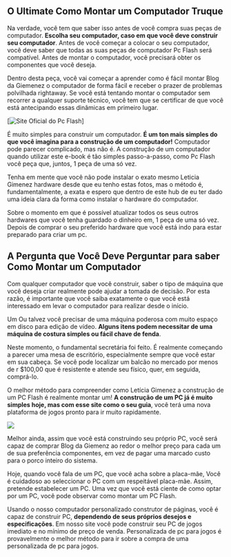 ## O Ultimate Como Montar um Computador Truque

Na verdade, você tem que saber isso antes de você compra suas peças de computador. **Escolha seu computador, caso em que você deve construir seu computador**. Antes de você começar a colocar o seu computador, você deve saber que todas as suas peças de computador Pc Flash será compatível. Antes de montar o computador, você precisará obter os componentes que você deseja.

Dentro desta peça, você vai começar a aprender como é fácil montar Blog da Giemenez o computador de forma fácil e receber o prazer de problemas polvilhada rightaway. Se você está tentando montar o computador sem recorrer a qualquer suporte técnico, você tem que se certificar de que você está antecipando essas dinâmicas em primeiro lugar.

[![Site Oficial do Pc Flash ](https://pcflashoficial.com/featured.png)]

É muito simples para construir um computador. **É um ton mais simples do que você imagina para a construção de um computador!** Computador pode parecer complicado, mas não é. A construção de um computador quando utilizar este e-book é tão simples passo-a-passo, como Pc Flash você peça que, juntos, 1 peça de uma só vez.

Tenha em mente que você não pode instalar o exato mesmo Leticia Gimenez hardware desde que eu tenho estas fotos, mas o método é, fundamentalmente, a exata e espero que dentro de este hub de eu ter dado uma ideia clara da forma como instalar o hardware do computador.

Sobre o momento em que é possível atualizar todos os seus outros hardwares que você tenha guardado o dinheiro em, 1 peça de uma só vez. Depois de comprar o seu preferido hardware que você está indo para estar preparado para criar um pc.

## A Pergunta que Você Deve Perguntar para saber Como Montar um Computador

Com qualquer computador que você construir, saber o tipo de máquina que você deseja criar realmente pode ajudar a tomada de decisão. Por esta razão, é importante que você saiba exatamente o que você está interessado em levar o computador para realizar desde o início.

Um Ou talvez você precisar de uma máquina poderosa com muito espaço em disco para edição de vídeo. **Alguns itens podem necessitar de uma máquina de costura simples ou fácil chave de fenda**.

Neste momento, o fundamental secretária foi feito. É realmente começando a parecer uma mesa de escritório, especialmente sempre que você estar em sua cabeça. Se você pode localizar um balcão no mercado por menos de r $100,00 que é resistente e atende seu físico, quer, em seguida, comprá-lo.

O melhor método para compreender como Letícia Gimenez a construção de um PC Flash é realmente montar um! **A construção de um PC já é muito simples hoje, mas com esse site como o seu guia**, você terá uma nova plataforma de jogos pronto para ir muito rapidamente.

![](http://www.redeamiga.org.br/wp-content/uploads/2016/11/feliz-pc-flash.jpg)

Melhor ainda, assim que você está construindo seu próprio PC, você será capaz de comprar Blog da Giemenz ao redor o melhor preço para cada um de sua preferência componentes, em vez de pagar uma marcado custo para o porco inteiro do sistema.

Hoje, quando você fala de um PC, que você acha sobre a placa-mãe, Você é cuidadoso ao seleccionar o PC com um respeitável placa-mãe. Assim, pretende estabelecer um PC. Uma vez que você está ciente de como optar por um PC, você pode observar como montar um PC Flash.

Usando o nosso computador personalizado construtor de páginas, você é capaz de construir PC, **dependendo de seus próprios desejos e especificações**. Em nosso site você pode construir seu PC de jogos imediato e no mínimo de preço de venda. Personalizada de pc para jogos é provavelmente o melhor método para ir sobre a compra de uma personalizada de pc para jogos.
